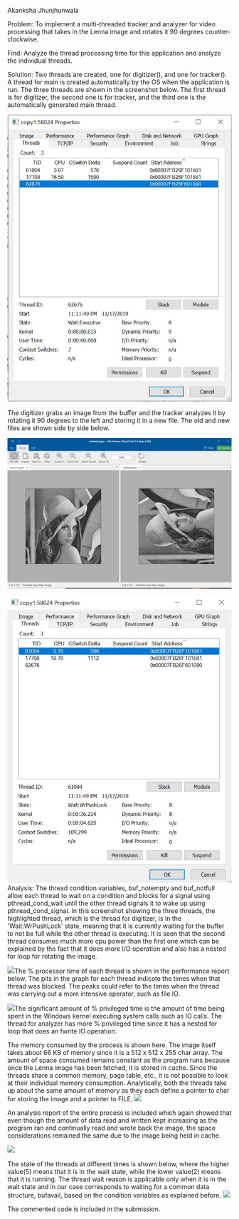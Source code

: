 Akanksha Jhunjhunwala

Problem: To implement a multi-threaded tracker and analyzer for video processing that takes in the Lenna image and rotates it 90 degrees counter- clockwise.

Find: Analyze the thread processing time for this application and analyze the individual threads.

Solution: Two threads are created, one for digitizer(), and one for tracker(). A thread for main is created automatically by the OS when the application is run. The three threads are shown in the screenshot below. The first thread is for digitizer, the second one is for tracker, and the third one is the automatically generated main thread.

![](https://github.com/AkankshaJjw/ComputerArchitecture/blob/master/Multithreading/threads.JPG)

The digitizer grabs an image from the buffer and the tracker analyzes it by rotating it 90 degrees to the left and storing it in a new file. The old and new files are shown side by side below.

![](https://github.com/AkankshaJjw/ComputerArchitecture/blob/master/Multithreading/images.JPG)

![](https://github.com/AkankshaJjw/ComputerArchitecture/blob/master/Multithreading/threads2.JPG)Analysis: The thread condition variables, buf\_notempty and buf\_notfull allow each thread to wait on a condition and blocks for a signal using pthread\_cond\_wait until the other thread signals it to wake up using pthread\_cond\_signal. In this screenshot showing the three threads, the highlighted thread, which is the thread for digitizer, is in the &#39;Wait:WrPushLock&#39; state, meaning that it is currently waiting for the buffer to not be full while the other thread is executing. It is seen that the second thread consumes much more cpu power than the first one which can be explained by the fact that it does more I/O operation and also has a nested for loop for rotating the image.

![](RackMultipart20200422-4-tng2pp_html_d9051352f7c65950.jpg)The % processor time of each thread is shown in the performance report below. The pits in the graph for each thread indicate the times when that thread was blocked. The peaks could refer to the times when the thread was carrying out a more intensive operator, such as file IO.

![](RackMultipart20200422-4-tng2pp_html_e98ce851e1056654.jpg)The significant amount of % privileged time is the amount of time being spent in the Windows kernel executing system calls such as IO calls. The thread for analyzer has more % privileged time since it has a nested for loop that does an fwrite IO operation.

The memory consumed by the process is shown here. The image itself takes about 66 KB of memory since it is a 512 x 512 x 255 char array. The amount of space consumed remains constant as the program runs because once the Lenna image has been fetched, it is stored in cache. Since the threads share a common memory, page table, etc., it is not possible to look at their individual memory consumption. Analytically, both the threads take up about the same amount of memory as they each define a pointer to char for storing the image and a pointer to FILE. ![](RackMultipart20200422-4-tng2pp_html_2c2ac887b7748211.jpg)

An analysis report of the entire process is included which again showed that even though the amount of data read and written kept increasing as the program ran and continually read and wrote back the image, the space considerations remained the same due to the image being held in cache.

![](RackMultipart20200422-4-tng2pp_html_b55be67af9dc992e.jpg)

The state of the threads at different times is shown below, where the higher value(5) means that it is in the wait state, while the lower value(2) means that it is running. The thread wait reason is applicable only when it is in the wait state and in our case corresponds to waiting for a common data structure, bufavail, based on the condition variables as explained before. ![](RackMultipart20200422-4-tng2pp_html_2445f0ee6599a91.jpg)

The commented code is included in the submission.
